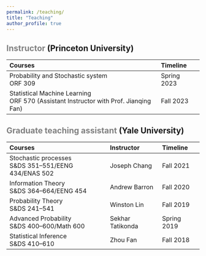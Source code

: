 ```yaml
---
permalink: /teaching/
title: "Teaching"
author_profile: true
---
```


<span style='color:grey'> Instructor </span> (Princeton University)
-----------------------------------------------------

| Courses                         |    Timeline  |
|:--------------------------------|:-------------|
| Probability and Stochastic system <br>  ORF 309|    Spring 2023 |
|Statistical Machine Learning <br> ORF 570 (Assistant Instructor with Prof. Jianqing Fan)|  Fall 2023 |



<span style='color:grey'> Graduate teaching assistant </span> (Yale University)
-----------------------------------------------------

| Courses                         |      Instructor      |    Timeline  |
|:--------------------------------|:---------------------|:-------------|
| Stochastic processes <br>  S&DS 351–551/EENG 434/ENAS 502 | Joseph Chang   |    Fall 2021 |
|Information Theory <br> S&DS 364–664/EENG 454 | Andrew Barron |  Fall 2020 |
| Probability Theory <br> S&DS 241–541 | Winston Lin | Fall 2019 |
|Advanced Probability <br> S&DS 400–600/Math 600 | Sekhar Tatikonda |  Spring 2019 |
| Statistical Inference <br> S&DS 410–610 | Zhou Fan |Fall 2018 |



